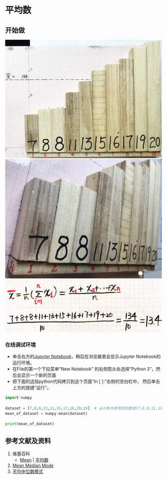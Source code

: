 # 平均数

## 开始做

![](/images/统计/用样本估计总体分布和数字特征/平均数/1a1.jpg)
![](/images/统计/用样本估计总体分布和数字特征/平均数/1a2.jpg)
![](/images/统计/用样本估计总体分布和数字特征/平均数/1a3.jpg)

### 在线调试环境

- 单击右方的[Jupyter Notebook](https://mybinder.org/v2/gh/ipython/ipython-in-depth/master?filepath=binder/Index.ipynb)，稍后在浏览器里会显示Jupyter Notebook的运行环境。
- 在File的第一个下拉菜单“New Notebook” 的右侧箭头处选择“Python 3”，然后会显示一个新的页面
- 把下面的这段python代码拷贝到这个页面“In [ ]:”右侧的空白栏中， 然后单击上方的按键“运行”。

```python
import numpy

dataset = [7,8,8,13,11,15,17,16,20,19]  # 从小到大排序后的数组[7,8,8,11,13,15,16,17,19,20]
mean_of_dataset = numpy.mean(dataset)

print(mean_of_dataset)
```

## 参考文献及资料

1. 维基百科
	- [Mean](https://en.wikipedia.org/wiki/Mean) | [平均数](https://zh.wikipedia.org/wiki/平均数) 
2. [Mean Median Mode](https://www.w3schools.com/python/python_ml_mean_median_mode.asp)
3. [平均中位数模式](https://www.w3school.com.cn/python/python_ml_mean_median_mode.asp)